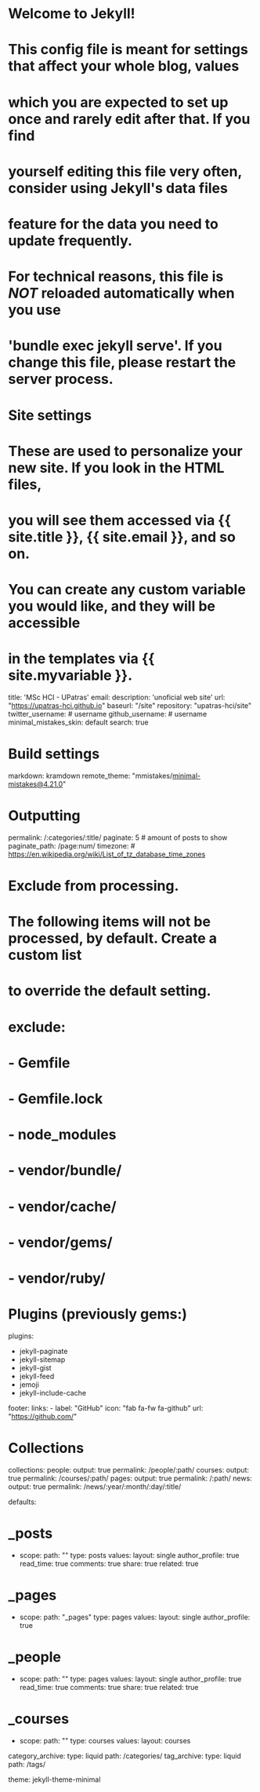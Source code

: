 # Welcome to Jekyll!
#
# This config file is meant for settings that affect your whole blog, values
# which you are expected to set up once and rarely edit after that. If you find
# yourself editing this file very often, consider using Jekyll's data files
# feature for the data you need to update frequently.
#
# For technical reasons, this file is *NOT* reloaded automatically when you use
# 'bundle exec jekyll serve'. If you change this file, please restart the server process.

# Site settings
# These are used to personalize your new site. If you look in the HTML files,
# you will see them accessed via {{ site.title }}, {{ site.email }}, and so on.
# You can create any custom variable you would like, and they will be accessible
# in the templates via {{ site.myvariable }}.
title: 'MSc HCI - UPatras'
email:
description: 'unoficial web site' 
url: "https://upatras-hci.github.io"
baseurl: "/site"
repository: "upatras-hci/site"
twitter_username: # username
github_username: # username
minimal_mistakes_skin: default
search: true

# Build settings
markdown: kramdown
remote_theme: "mmistakes/minimal-mistakes@4.21.0"
# Outputting
permalink: /:categories/:title/
paginate: 5 # amount of posts to show
paginate_path: /page:num/
timezone: # https://en.wikipedia.org/wiki/List_of_tz_database_time_zones

# Exclude from processing.
# The following items will not be processed, by default. Create a custom list
# to override the default setting.
# exclude:
#   - Gemfile
#   - Gemfile.lock
#   - node_modules
#   - vendor/bundle/
#   - vendor/cache/
#   - vendor/gems/
#   - vendor/ruby/

# Plugins (previously gems:)
plugins:
  - jekyll-paginate
  - jekyll-sitemap
  - jekyll-gist
  - jekyll-feed
  - jemoji
  - jekyll-include-cache


footer:
  links:
    - label: "GitHub"
      icon: "fab fa-fw fa-github"
      url: "https://github.com/"

# Collections
collections:
  people:
    output: true
    permalink: /people/:path/
  courses:
    output: true
    permalink: /courses/:path/
  pages:
    output: true
    permalink: /:path/
  news:
    output: true
    permalink: /news/:year/:month/:day/:title/

defaults:
  # _posts
  - scope:
      path: ""
      type: posts
    values:
      layout: single
      author_profile: true
      read_time: true
      comments: true
      share: true
      related: true
  # _pages
  - scope:
      path: "_pages"
      type: pages
    values:
      layout: single
      author_profile: true
  # _people
  - scope:
      path: ""
      type: pages 
    values:
      layout: single
      author_profile: true
      read_time: true
      comments: true
      share: true
      related: true
  # _courses
  - scope:
      path: ""
      type: courses 
    values:
      layout: courses


category_archive:
  type: liquid
  path: /categories/
tag_archive:
  type: liquid
  path: /tags/

theme: jekyll-theme-minimal